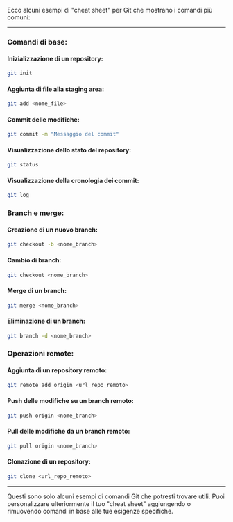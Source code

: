 Ecco alcuni esempi di "cheat sheet" per Git che mostrano i comandi più comuni:

---

### Comandi di base:

#### Inizializzazione di un repository:

```bash
git init
```

#### Aggiunta di file alla staging area:

```bash
git add <nome_file>
```

#### Commit delle modifiche:

```bash
git commit -m "Messaggio del commit"
```

#### Visualizzazione dello stato del repository:

```bash
git status
```

#### Visualizzazione della cronologia dei commit:

```bash
git log
```

### Branch e merge:

#### Creazione di un nuovo branch:

```bash
git checkout -b <nome_branch>
```

#### Cambio di branch:

```bash
git checkout <nome_branch>
```

#### Merge di un branch:

```bash
git merge <nome_branch>
```

#### Eliminazione di un branch:

```bash
git branch -d <nome_branch>
```

### Operazioni remote:

#### Aggiunta di un repository remoto:

```bash
git remote add origin <url_repo_remoto>
```

#### Push delle modifiche su un branch remoto:

```bash
git push origin <nome_branch>
```

#### Pull delle modifiche da un branch remoto:

```bash
git pull origin <nome_branch>
```

#### Clonazione di un repository:

```bash
git clone <url_repo_remoto>
```

---

Questi sono solo alcuni esempi di comandi Git che potresti trovare utili. Puoi personalizzare ulteriormente il tuo "cheat sheet" aggiungendo o rimuovendo comandi in base alle tue esigenze specifiche.
